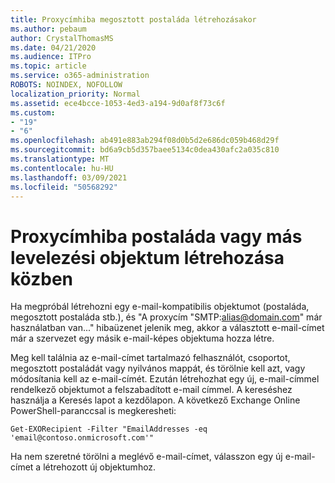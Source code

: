 ```yaml
---
title: Proxycímhiba megosztott postaláda létrehozásakor
ms.author: pebaum
author: CrystalThomasMS
ms.date: 04/21/2020
ms.audience: ITPro
ms.topic: article
ms.service: o365-administration
ROBOTS: NOINDEX, NOFOLLOW
localization_priority: Normal
ms.assetid: ece4bcce-1053-4ed3-a194-9d0af8f73c6f
ms.custom:
- "19"
- "6"
ms.openlocfilehash: ab491e883ab294f08d0b5d2e686dc059b468d29f
ms.sourcegitcommit: bd6a9cb5d357baee5134c0dea430afc2a035c810
ms.translationtype: MT
ms.contentlocale: hu-HU
ms.lasthandoff: 03/09/2021
ms.locfileid: "50568292"
---
```

# <a name="proxy-address-error-while-creating-a-mailbox-or-other-email-enabled-object"></a>Proxycímhiba postaláda vagy más levelezési objektum létrehozása közben

Ha megpróbál létrehozni egy e-mail-kompatibilis objektumot (postaláda, megosztott postaláda stb.), és "A proxycím "SMTP:alias@domain.com" már használatban van..." hibaüzenet jelenik meg, akkor a választott e-mail-címet már a szervezet egy másik e-mail-képes objektuma hozza létre.
  
Meg kell találnia az e-mail-címet tartalmazó felhasználót, csoportot, megosztott postaládát vagy nyilvános mappát, és törölnie kell azt, vagy módosítania kell az e-mail-címét. Ezután létrehozhat egy új, e-mail-címmel rendelkező objektumot a felszabadított e-mail címmel. A kereséshez használja a Keresés lapot a kezdőlapon. A következő Exchange Online PowerShell-paranccsal is megkeresheti:

`
    Get-EXORecipient -Filter "EmailAddresses -eq 'email@contoso.onmicrosoft.com'"
`
  
Ha nem szeretné törölni a meglévő e-mail-címet, válasszon egy új e-mail-címet a létrehozott új objektumhoz.
  